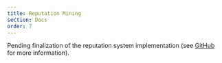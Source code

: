 ```yaml
---
title: Reputation Mining
section: Docs
order: 7
---
```


Pending finalization of the reputation system implementation (see [GitHub](https://github.com/JoinColony/colonyNetwork) for more information).
